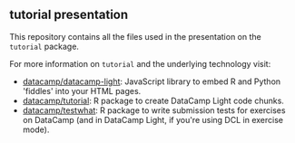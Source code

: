 ## tutorial presentation

This repository contains all the files used in the presentation on the `tutorial` package.

For more information on `tutorial` and the underlying technology visit:

- [datacamp/datacamp-light](https://github.com/datacamp/datacamp-light): JavaScript library to embed R and Python 'fiddles' into your HTML pages.
- [datacamp/tutorial](https://github.com/datacamp/tutorial): R package to create DataCamp Light code chunks.
- [datacamp/testwhat](https://github.com/datacamp/testwhat): R package to write submission tests for exercises on DataCamp (and in DataCamp Light, if you're using DCL in exercise mode).
